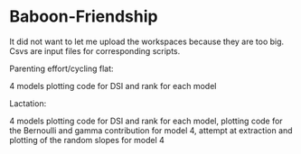 # Baboon-Friendship
It did not want to let me upload the workspaces because they are too big.
Csvs are input files for corresponding scripts.

Parenting effort/cycling flat:

4 models
plotting code for DSI and rank for each model

Lactation:

4 models
plotting code for DSI and rank for each model,
plotting code for the Bernoulli and gamma contribution for model 4,
attempt at extraction and plotting of the random slopes for model 4
 

